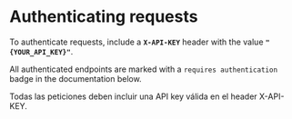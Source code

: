 # Authenticating requests

To authenticate requests, include a **`X-API-KEY`** header with the value **`"{YOUR_API_KEY}"`**.

All authenticated endpoints are marked with a `requires authentication` badge in the documentation below.

Todas las peticiones deben incluir una API key válida en el header X-API-KEY.
